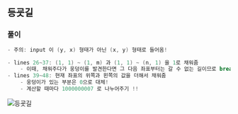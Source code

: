 ## 등굣길

### 풀이
```c++
- 주의: input 이 (y, x) 형태가 아닌 (x, y) 형태로 들어옴!

- lines 26~37: (1, 1) ~ (1, m) 과 (1, 1) ~ (n, 1) 을 1로 채워줌
    - 이때, 채워주다가 웅덩이를 발견한다면 그 다음 좌표부터는 갈 수 없는 길이므로 break
- lines 39~48: 현재 좌표의 위쪽과 왼쪽의 값을 더해서 채워줌
    - 웅덩이가 있는 부분은 0으로 대체!
    - 계산할 때마다 1000000007 로 나누어주기 !!
```
![등굣길](https://user-images.githubusercontent.com/57518908/156609597-d5d4335f-fd46-4316-a620-46e61e83e20d.jpeg)